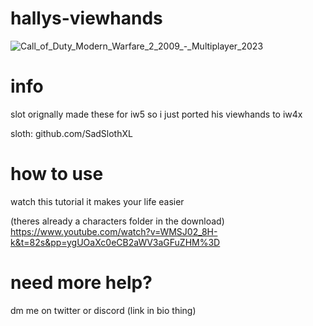 # hallys-viewhands

![Call_of_Duty_Modern_Warfare_2_2009_-_Multiplayer_2023](https://github.com/nurla9000/hallys-viewhands/assets/140421367/f54c0a7a-fcf3-4f44-b035-05b92ee636ee)





# info

slot orignally made these for iw5 so i just ported his viewhands to iw4x

sloth: github.com/SadSlothXL

# how to use 

watch this tutorial it makes your life easier

(theres already a characters folder in the download) https://www.youtube.com/watch?v=WMSJ02_8H-k&t=82s&pp=ygUOaXc0eCB2aWV3aGFuZHM%3D 

# need more help?

dm me on twitter or discord (link in bio thing)







